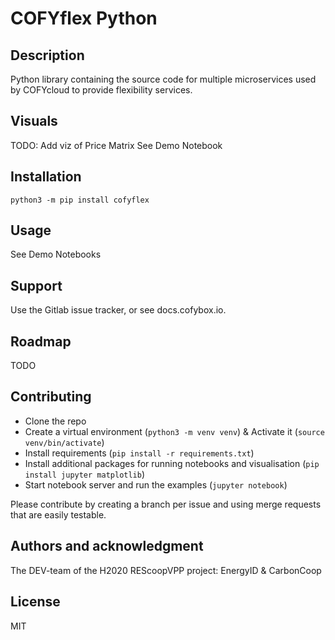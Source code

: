 # COFYflex Python

## Description
Python library containing the source code for multiple microservices used by COFYcloud to provide flexibility services.

## Visuals
TODO: Add viz of Price Matrix
See Demo Notebook

## Installation
`python3 -m pip install cofyflex`

## Usage
See Demo Notebooks

## Support
Use the Gitlab issue tracker, or see docs.cofybox.io.

## Roadmap
TODO

## Contributing

- Clone the repo
- Create a virtual environment (`python3 -m venv venv`) & Activate it (`source venv/bin/activate`)
- Install requirements (`pip install -r requirements.txt`)
- Install additional packages for running notebooks and visualisation (`pip install jupyter matplotlib`)
- Start notebook server and run the examples (`jupyter notebook`)

Please contribute by creating a branch per issue and using merge requests that are easily testable.

## Authors and acknowledgment
The DEV-team of the H2020 REScoopVPP project: EnergyID & CarbonCoop

## License
MIT